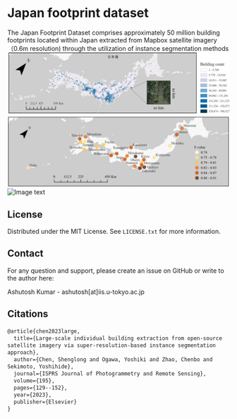 # Japan footprint dataset

The Japan Footprint Dataset comprises approximately 50 million building footprints located within Japan extracted from Mapbox satellite imagery（0.6m resolution) through the utilization of instance segmentation methods
![Image text](https://github.com/sekilab/Japan_footprint_dataset/blob/master/Image/Building_count.png)
![Image text](https://github.com/sekilab/Japan_footprint_dataset/blob/master/Image/Accuracy.png)
![Image text](https://github.com/sekilab/Japan_footprint_dataset/blob/master/Image/Example.png)



<!-- LICENSE -->
## License

Distributed under the MIT License. See `LICENSE.txt` for more information.





<!-- CONTACT -->
## Contact

For any question and support, please create an issue on GitHub or write to the author here:

Ashutosh Kumar  - ashutosh[at]iis.u-tokyo.ac.jp



## Citations
```csv
@article{chen2023large,
  title={Large-scale individual building extraction from open-source satellite imagery via super-resolution-based instance segmentation approach},
  author={Chen, Shenglong and Ogawa, Yoshiki and Zhao, Chenbo and Sekimoto, Yoshihide},
  journal={ISPRS Journal of Photogrammetry and Remote Sensing},
  volume={195},
  pages={129--152},
  year={2023},
  publisher={Elsevier}
}
```

